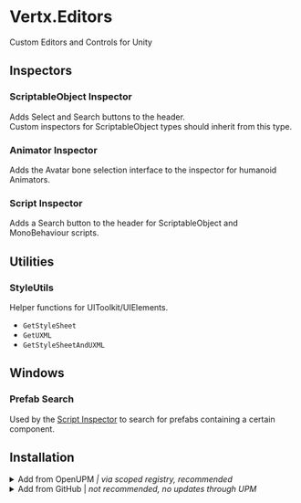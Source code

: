 # Vertx.Editors
Custom Editors and Controls for Unity

## Inspectors
### ScriptableObject Inspector
Adds Select and Search buttons to the header.  
Custom inspectors for ScriptableObject types should inherit from this type.

### Animator Inspector
Adds the Avatar bone selection interface to the inspector for humanoid Animators.

### Script Inspector
Adds a Search button to the header for ScriptableObject and MonoBehaviour scripts.

## Utilities
### StyleUtils
Helper functions for UIToolkit/UIElements.
- `GetStyleSheet`
- `GetUXML`
- `GetStyleSheetAndUXML`

## Windows
### Prefab Search
Used by the [Script Inspector](#script-inspector) to search for prefabs containing a certain component.

## Installation

<details>
<summary>Add from OpenUPM <em>| via scoped registry, recommended</em></summary>

This package is available on OpenUPM: https://openupm.com/packages/com.vertx.editors

To add it the package to your project:

- open `Edit/Project Settings/Package Manager`
- add a new Scoped Registry:
  ```
  Name: OpenUPM
  URL:  https://package.openupm.com/
  Scope(s): com.vertx
  ```
- click <kbd>Save</kbd>
- open Package Manager
- click <kbd>+</kbd>
- select <kbd>Add from Git URL</kbd>
- paste `com.vertx.editors`
- click <kbd>Add</kbd>
</details>

<details>
<summary>Add from GitHub | <em>not recommended, no updates through UPM</em></summary>

You can also add it directly from GitHub on Unity 2019.4+. Note that you won't be able to receive updates through Package Manager this way, you'll have to update manually.

- open Package Manager
- click <kbd>+</kbd>
- select <kbd>Add from Git URL</kbd>
- paste `https://github.com/vertxxyz/Vertx.Editors.git`
- click <kbd>Add</kbd>  
  **or**
- Edit your `manifest.json` file to contain `"com.vertx.editors": "https://github.com/vertxxyz/Vertx.Editors.git"`,

⚠️ Editors has a dependency on [Utilities](https://github.com/vertxxyz/Vertx.Utilities) so ensure that is referenced into your project to use this package successfully. ⚠️  

To update the package with new changes, remove the lock from the `packages-lock.json` file.
</details>